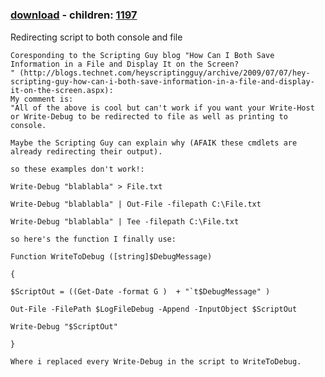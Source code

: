 ﻿---
pid:            1196
poster:         Eli Sagie
title:          
date:           2009-07-07 02:14:55
format:         posh
parent:         0
parent:         0
children:       1197
---

# 

### [download](1196.ps1) - children: [1197](1197.md)

Redirecting script to both console and file

```posh
Coresponding to the Scripting Guy blog "How Can I Both Save Information in a File and Display It on the Screen?
" (http://blogs.technet.com/heyscriptingguy/archive/2009/07/07/hey-scripting-guy-how-can-i-both-save-information-in-a-file-and-display-it-on-the-screen.aspx):
My comment is:
"All of the above is cool but can't work if you want your Write-Host or Write-Debug to be redirected to file as well as printing to console.

Maybe the Scripting Guy can explain why (AFAIK these cmdlets are already redirecting their output).

so these examples don't work!:

Write-Debug "blablabla" > File.txt

Write-Debug "blablabla" | Out-File -filepath C:\File.txt

Write-Debug "blablabla" | Tee -filepath C:\File.txt

so here's the function I finally use:

Function WriteToDebug ([string]$DebugMessage)

{

$ScriptOut = ((Get-Date -format G )  + "`t$DebugMessage" )

Out-File -FilePath $LogFileDebug -Append -InputObject $ScriptOut

Write-Debug "$ScriptOut"

}

Where i replaced every Write-Debug in the script to WriteToDebug.

```

